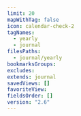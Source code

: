 ```yaml
---
limit: 20
mapWithTag: false
icon: calendar-check-2
tagNames:
  - yearly
  - journal
filesPaths:
  - journal/yearly
bookmarksGroups: 
excludes: 
extends: journal
savedViews: []
favoriteView: 
fieldsOrder: []
version: "2.6"
---
```


